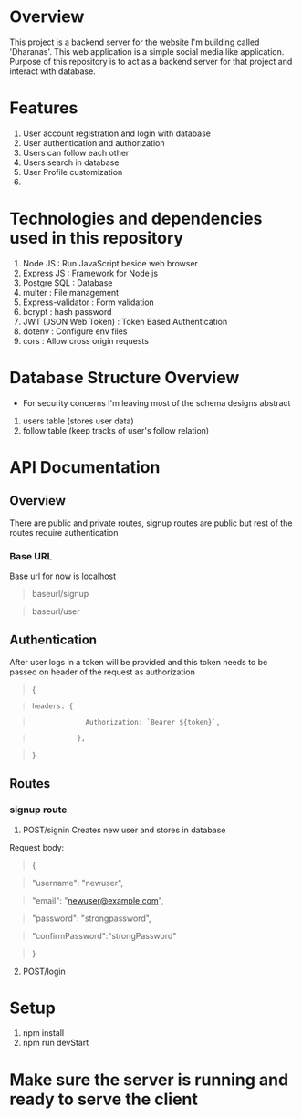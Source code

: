 # Overview
This project is a backend server for the website I'm building called 'Dharanas'. This web application is a 
simple social media like application. Purpose of this repository is to act as a backend server for that project
and interact with database.

# Features
1. User account registration and login with database
2. User authentication and authorization
3. Users can follow each other
4. Users search in database
5. User Profile customization
6. 

# Technologies and dependencies used in this repository
1. Node JS : Run JavaScript beside web browser
2. Express JS : Framework for Node js
3. Postgre SQL : Database
4. multer : File management
5. Express-validator : Form validation
6. bcrypt : hash password
7. JWT (JSON Web Token) : Token Based Authentication
8. dotenv : Configure env files
9. cors : Allow cross origin requests

# Database Structure Overview
* For security concerns I'm leaving most of the schema designs abstract
1. users table (stores user data)
2. follow table (keep tracks of user's follow relation)

# API Documentation 
## Overview
There are public and private routes, signup routes are public but rest of the routes require authentication 

### Base URL
Base url for now is localhost

> baseurl/signup

> baseurl/user

## Authentication
After user logs in a token will be provided and this token needs to be passed on header of the request as authorization

>  {

>     headers: {

>                  Authorization: `Bearer ${token}`,

>                },  

> }

## Routes
### signup route
1. POST/signin
Creates new user and stores in database

Request body:
> {

>    "username": "newuser",

>  "email": "newuser@example.com",

>  "password": "strongpassword",

>  "confirmPassword":"strongPassword"

> }


2. POST/login

# Setup
1. npm install
2. npm run devStart

# Make sure the server is running and ready to serve the client 